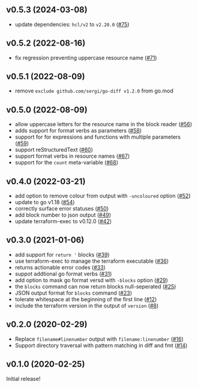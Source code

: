 ## v0.5.3 (2024-03-08)

- update dependencies: `hcl/v2` to `v2.20.0` ([#75](https://github.com/katbyte/terrafmt/issues/75))

## v0.5.2 (2022-08-16)

- fix regression preventing uppercase resource name ([#71](https://github.com/katbyte/terrafmt/issues/71))

## v0.5.1 (2022-08-09)

- remove `exclude github.com/sergi/go-diff v1.2.0` from go.mod

## v0.5.0 (2022-08-09)

- allow uppercase letters for the resource name in the block reader ([#56](https://github.com/katbyte/terrafmt/issues/56))
- adds support for format verbs as parameters ([#58](https://github.com/katbyte/terrafmt/issues/58))
- support for for expressions and functions with multiple parameters ([#59](https://github.com/katbyte/terrafmt/issues/59))
- support reStructuredText ([#60](https://github.com/katbyte/terrafmt/issues/60))
- support format verbs in resource names ([#67](https://github.com/katbyte/terrafmt/issues/67))
- support for the `count` meta-variable ([#68](https://github.com/katbyte/terrafmt/issues/68))

## v0.4.0 (2022-03-21)

- add option to remove colour from output with `-uncoloured` option ([#52](https://github.com/katbyte/terrafmt/issues/52))
- update to go v1.18 ([#54](https://github.com/katbyte/terrafmt/issues/54))
- correctly surface error statuses ([#50](https://github.com/katbyte/terrafmt/issues/50))
- add block number to json output ([#49](https://github.com/katbyte/terrafmt/issues/49))
- update terraform-exec to v0.12.0 ([#42](https://github.com/katbyte/terrafmt/issues/42))

## v0.3.0 (2021-01-06)

- add support for `return '` blocks ([#39](https://github.com/katbyte/terrafmt/issues/39))
- use terraform-exec to manage the terraform executable ([#36](https://github.com/katbyte/terrafmt/issues/36))
- returns actionable error codes ([#33](https://github.com/katbyte/terrafmt/issues/33))
- suppot addtional go format verbs ([#31](https://github.com/katbyte/terrafmt/issues/31))
- add option to mask go format versd with `-blocks` option ([#29](https://github.com/katbyte/terrafmt/issues/29))
- the `blocks` command can now return blocks null-seperated ([#25](https://github.com/katbyte/terrafmt/issues/25))
- JSON output format for `blocks` command ([#23](https://github.com/katbyte/terrafmt/issues/23))
- tolerate whitespace at the beginning of the first line ([#12](https://github.com/katbyte/terrafmt/issues/12))
- include the terraform version in the output of `version` ([#8](https://github.com/katbyte/terrafmt/issues/8))

## v0.2.0 (2020-02-29)

- Replace `filename#linenumber` output with `filename:linenumber` ([#16](https://github.com/katbyte/terrafmt/issues/16))
- Support directory traversal with pattern matching in diff and fmt ([#14](https://github.com/katbyte/terrafmt/issues/14))

## v0.1.0 (2020-02-25)

Initial release!
